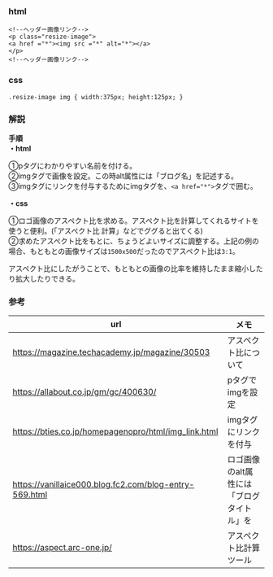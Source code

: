 ### html
```
<!--ヘッダー画像リンク-->
<p class="resize-image">
<a href ="*"><img src ="*" alt="*"></a>
</p>
<!--ヘッダー画像リンク-->
```

### css
```
.resize-image img { width:375px; height:125px; }
```

### 解説

**手順**  
**・html**

①pタグにわかりやすい名前を付ける。  
②imgタグで画像を設定。この時alt属性には「ブログ名」を記述する。  
③imgタグにリンクを付与するためにimgタグを、`<a href="*">`タグで囲む。

**・css**  

①ロゴ画像のアスペクト比を求める。アスペクト比を計算してくれるサイトを使うと便利。(「アスペクト比 計算」などでググると出てくる)  
②求めたアスペクト比をもとに、ちょうどよいサイズに調整する。上記の例の場合、もともとの画像サイズは`1500x500`だったのでアスペクト比は`3:1`。

アスペクト比にしたがうことで、もともとの画像の比率を維持したまま縮小したり拡大したりできる。

### 参考
|url|メモ|
|-|-|
|https://magazine.techacademy.jp/magazine/30503|アスペクト比について|
|https://allabout.co.jp/gm/gc/400630/|pタグでimgを設定|
|https://bties.co.jp/homepagenopro/html/img_link.html|imgタグにリンクを付与|
|https://vanillaice000.blog.fc2.com/blog-entry-569.html|ロゴ画像のalt属性には「ブログタイトル」を|
|https://aspect.arc-one.jp/|アスペクト比計算ツール|
